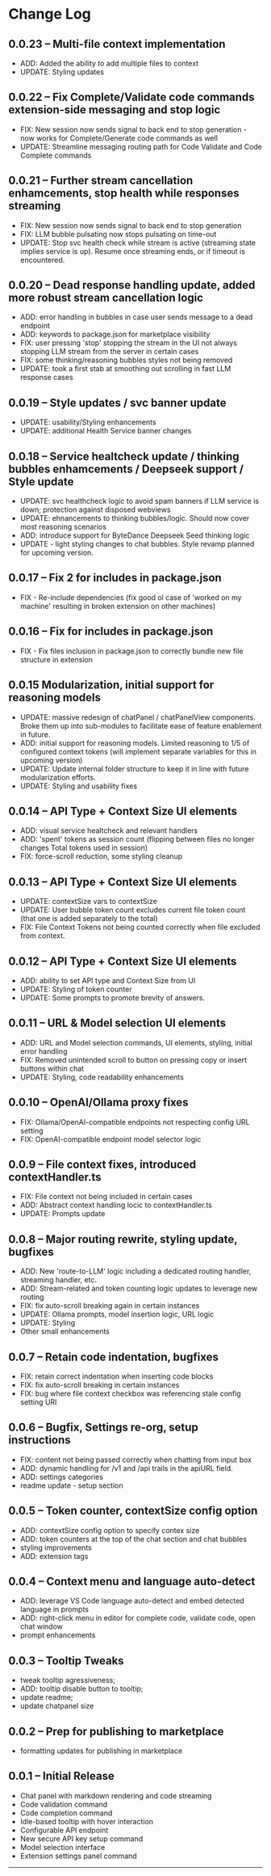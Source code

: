 # Change Log

## 0.0.23 – Multi-file context implementation

- ADD: Added the ability to add multiple files to context
- UPDATE: Styling updates

## 0.0.22 – Fix Complete/Validate code commands extension-side messaging and stop logic

- FIX: New session now sends signal to back end to stop generation - now works for Complete/Generate code commands as well
- UPDATE: Streamline messaging routing path for Code Validate and Code Complete commands

## 0.0.21 – Further stream cancellation enhamcements, stop health while responses streaming

- FIX: New session now sends signal to back end to stop generation
- FIX: LLM bubble pulsating now stops pulsating on time-out
- UPDATE: Stop svc health check while stream is active (streaming state implies service is up). Resume once streaming ends, or if timeout is encountered.

## 0.0.20 – Dead response handling update, added more robust stream cancellation logic

- ADD: error handling in bubbles in case user sends message to a dead endpoint
- ADD: keywords to package.json for marketplace visibility
- FIX: user pressing 'stop' stopping the stream in the UI not always stopping LLM stream from the server in certain cases
- FIX: some thinking/reasoning bubbles styles not being removed
- UPDATE: took a first stab at smoothing out scrolling in fast LLM response cases

## 0.0.19 – Style updates / svc banner update

- UPDATE: usability/Styling enhancements
- UPDATE: additional Health Service banner changes

## 0.0.18 – Service healtcheck update / thinking bubbles enhamcements / Deepseek support / Style update

- UPDATE: svc healthcheck logic to avoid spam banners if LLM service is down; protection against disposed webviews
- UPDATE: ehnancements to thinking bubbles/logic. Should now cover most reasoning scenarios
- ADD: introduce support for ByteDance Deepseek Seed thinking logic
- UPDATE - light styling changes to chat bubbles. Style revamp planned for upcoming version.

## 0.0.17 – Fix 2 for includes in package.json

- FIX - Re-include dependencies (fix good ol case of 'worked on my machine' resulting in broken extension on other machines)

## 0.0.16 – Fix for includes in package.json

- FIX - Fix files inclusion in package.json to correctly bundle new file structure in extension

## 0.0.15 Modularization, initial support for reasoning models

- UPDATE: massive redesign of chatPanel / chatPanelView components. Broke them up into sub-modules to facilitate ease of feature enablement in future.
- ADD: initial support for reasoning models. Limited reasoning to 1/5 of configured context tokens (will implement separate variables for this in upcoming version)
- UPDATE: Update internal folder structure to keep it in line with future modularization efforts.
- UPDATE: Styling and usability fixes

## 0.0.14 – API Type + Context Size UI elements

- ADD: visual service healtcheck and relevant handlers
- ADD: 'spent' tokens as session count (flipping between files no longer changes Total tokens used in session)
- FIX: force-scroll reduction, some styling cleanup

## 0.0.13 – API Type + Context Size UI elements

- UPDATE: contextSize vars to contextSize
- UPDATE: User bubble token count excludes current file token count (that one is added separately to the total)
- FIX: File Context Tokens not being counted correctly when file excluded from context.

## 0.0.12 – API Type + Context Size UI elements

- ADD: ability to set API type and Context Size from UI
- UPDATE: Styling of token counter
- UPDATE: Some prompts to promote brevity of answers.

## 0.0.11 – URL & Model selection UI elements

- ADD: URL and Model selection commands, UI elements, styling, initial error handling
- FIX: Removed unintended scroll to button on pressing copy or insert buttons within chat
- UPDATE: Styling, code readability enhancements

## 0.0.10 – OpenAI/Ollama proxy fixes

- FIX: Ollama/OpenAI-compatible endpoints not respecting config URL setting
- FIX: OpenAI-compatible endpoint model selector logic

## 0.0.9 – File context fixes, introduced contextHandler.ts

- FIX: File context not being included in certain cases
- ADD: Abstract context handling locic to contextHandler.ts
- UPDATE: Prompts update

## 0.0.8 – Major routing rewrite, styling update, bugfixes

- ADD: New 'route-to-LLM' logic including a dedicated routing handler, streaming handler, etc.
- ADD: Stream-related and token counting logic updates to leverage new routing
- FIX: fix auto-scroll breaking again in certain instances
- UPDATE: Ollama prompts, model insertion logic, URL logic
- UPDATE: Styling
- Other small enhancements

## 0.0.7 – Retain code indentation, bugfixes

- FIX: retain correct indentation when inserting code blocks
- FIX: fix auto-scroll breaking in certain instances
- FIX: bug where file context checkbox was referencing stale config setting URI

## 0.0.6 – Bugfix, Settings re-org, setup instructions

- FIX: content not being passed correctly when chatting from input box
- ADD: dynamic handling for /v1 and /api trails in the apiURL field.
- ADD: settings categories
- readme update - setup section

## 0.0.5 – Token counter, contextSize config option

- ADD: contextSize config option to specify contex size
- ADD: token counters at the top of the chat section and chat bubbles
- styling improvements
- ADD: extension tags

## 0.0.4 – Context menu and language auto-detect

- ADD: leverage VS Code language auto-detect and embed detected language in prompts
- ADD: right-click menu in editor for complete code, validate code, open chat window
- prompt enhancements

## 0.0.3 – Tooltip Tweaks

- tweak tooltip agressiveness;
- ADD: tooltip disable button to tooltip;
- update readme;
- update chatpanel size

## 0.0.2 – Prep for publishing to marketplace

- formatting updates for publishing in marketplace

## 0.0.1 – Initial Release

- Chat panel with markdown rendering and code streaming
- Code validation command
- Code completion command
- Idle-based tooltip with hover interaction
- Configurable API endpoint
- New secure API key setup command
- Model selection interface
- Extension settings panel command

---

